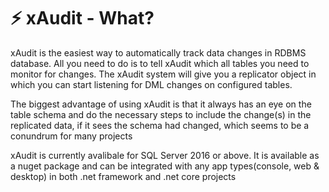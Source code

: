 # ⚡️ xAudit - What?

xAudit is the easiest way to automatically track data changes in RDBMS database. All you need to do is to tell xAudit which all tables you need to monitor for changes. The xAudit system will give you a replicator object in which you can start listening for DML changes on configured tables. 

The biggest advantage of using xAudit is that it always has an eye on the table schema and do the necessary steps to include the change(s) in the replicated data, if it sees the schema had changed, which seems to be a conundrum for many projects

xAudit is currently avalibale for SQL Server 2016 or above. It is available as a nuget package and can be integrated with any app types(console, web & desktop) in both .net framework and .net core projects

